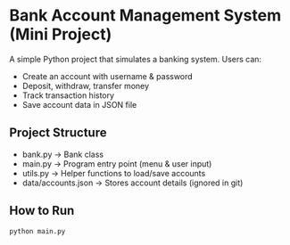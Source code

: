 # Bank Account Management System (Mini Project)

A simple Python project that simulates a banking system.
Users can:
- Create an account with username & password
- Deposit, withdraw, transfer money
- Track transaction history
- Save account data in JSON file

## Project Structure
- bank.py → Bank class
- main.py → Program entry point (menu & user input)
- utils.py → Helper functions to load/save accounts
- data/accounts.json → Stores account details (ignored in git)

## How to Run
```bash
python main.py
